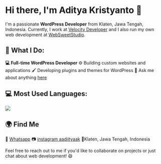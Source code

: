 # Hi there, I'm Aditya Kristyanto 👋

I'm a passionate **WordPress Developer** from Klaten, Jawa Tengah, Indonesia. Currently, I work at [Velocity Developer](https://velocitydeveloper.com) and I also run my own web development at [WebSweetStudio](https://websweetstudio.com).

## 🔧 What I Do:

**💻 Full-time WordPress Developer**
⚙ Building custom websites and applications
🖌 Developing plugins and themes for WordPress
💬 Ask me about anything [here](https://github.com/aadiityaak/aadiityaak/issues)

## 💻 Most Used Languages:

<img align="center" src="https://github-readme-stats.vercel.app/api/top-langs/?username=anuraghazra&layout=compact&theme=buefy&hide_border=true" />

## 🌍 Find Me

💬 [Whatsapp](https://wa.me/6287715567339)
📷 [instagram aadiityaak](https://instagram.com/aadiityaak)
📍Klaten, Jawa Tengah, Indonesia

Feel free to reach out to me if you'd like to collaborate on projects or just chat about web development! 😄
